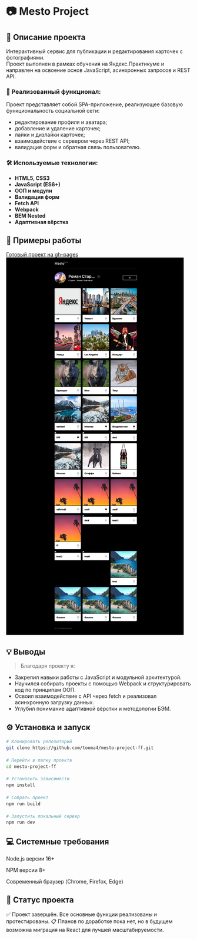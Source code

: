 # 📷 Mesto Project

## 🧾 Описание проекта

Интерактивный сервис для публикации и редактирования карточек с фотографиями.  
Проект выполнен в рамках обучения на Яндекс.Практикуме и направлен на освоение основ JavaScript, асинхронных запросов и REST API.

### 🔧 Реализованный функционал:

Проект представляет собой SPA-приложение, реализующее базовую функциональность социальной сети:
- редактирование профиля и аватара;
- добавление и удаление карточек;
- лайки и дизлайки карточек;
- взаимодействие с сервером через REST API;
- валидация форм и обратная связь пользователю.

### 🛠️ Используемые технологии:

- **HTML5, CSS3**
- **JavaScript (ES6+)**
- **ООП и модули**
- **Валидация форм**
- **Fetch API**
- **Webpack**
- **BEM Nested**
- **Адаптивная вёрстка**

## 📸 Примеры работы
[Готовый проект на gh-pages](https://tooma4.github.io/mesto-project-ff/)
![Скриншот конструктора](./src/images/screen-mesto.png)

## 💡 Выводы

> Благодаря проекту я:
- Закрепил навыки работы с JavaScript и модульной архитектурой.
- Научился собирать проекты с помощью Webpack и структурировать код по принципам ООП.
- Освоил взаимодействие с API через fetch и реализовал асинхронную загрузку данных.
- Углубил понимание адаптивной вёрстки и методологии БЭМ.

## ⚙️ Установка и запуск

```bash
# Клонировать репозиторий
git clone https://github.com/tooma4/mesto-project-ff.git

# Перейти в папку проекта
cd mesto-project-ff

# Установить зависимости
npm install

# Собрать проект
npm run build

# Запустить локальный сервер
npm run dev

```

## 💻 Системные требования
Node.js версии 16+

NPM версии 8+

Современный браузер (Chrome, Firefox, Edge)

## 📌 Статус проекта
✅ Проект завершён. Все основные функции реализованы и протестированы.
📋 Планов по доработке пока нет, но в будущем возможна миграция на React для лучшей масштабируемости.